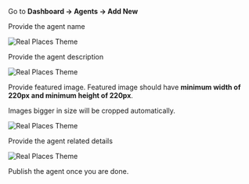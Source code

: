 Go to <strong>Dashboard &rarr; Agents &rarr; Add New</strong>

Provide the agent name 

![Real Places Theme](images/realplaces/content/6.png)

Provide the agent description 

![Real Places Theme](images/realplaces/content/7.png)

Provide featured image. Featured image should have <strong>minimum width of 220px and minimum height of 220px</strong>.

Images bigger in size will be cropped automatically.

![Real Places Theme](images/realplaces/content/8.png)

Provide the agent related details

![Real Places Theme](images/realplaces/content/9.png)

Publish the agent once you are done.